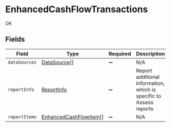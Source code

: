 # EnhancedCashFlowTransactions

OK


## Fields

| Field                                                                 | Type                                                                  | Required                                                              | Description                                                           |
| --------------------------------------------------------------------- | --------------------------------------------------------------------- | --------------------------------------------------------------------- | --------------------------------------------------------------------- |
| `dataSources`                                                         | [DataSource](../../models/shared/datasource.md)[]                     | :heavy_minus_sign:                                                    | N/A                                                                   |
| `reportInfo`                                                          | [ReportInfo](../../models/shared/reportinfo.md)                       | :heavy_minus_sign:                                                    | Report additional information, which is specific to Assess reports    |
| `reportItems`                                                         | [EnhancedCashFlowItem](../../models/shared/enhancedcashflowitem.md)[] | :heavy_minus_sign:                                                    | N/A                                                                   |